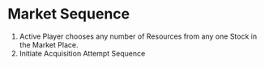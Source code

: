 # Market Sequence

1. Active Player chooses any number of Resources from any one Stock in the Market Place.
2. Initiate Acquisition Attempt Sequence
